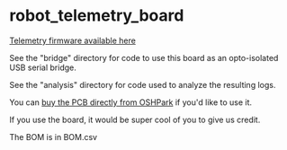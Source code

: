 # robot\_telemetry\_board

[Telemetry firmware available here](https://github.com/mjg59/robot_telemetry_viewer)

See the "bridge" directory for code to use this board as an opto-isolated
USB serial bridge.

See the "analysis" directory for code used to analyze the resulting logs.

You can [buy the PCB directly from
OSHPark](https://oshpark.com/shared_projects/APZSUiwL) if you'd like to use it.

If you use the board, it would be super cool of you to give us credit.

The BOM is in BOM.csv
